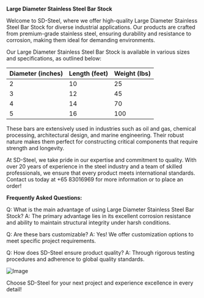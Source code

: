 **Large Diameter Stainless Steel Bar Stock**

Welcome to SD-Steel, where we offer high-quality Large Diameter Stainless Steel Bar Stock for diverse industrial applications. Our products are crafted from premium-grade stainless steel, ensuring durability and resistance to corrosion, making them ideal for demanding environments.

Our Large Diameter Stainless Steel Bar Stock is available in various sizes and specifications, as outlined below:

| Diameter (inches) | Length (feet) | Weight (lbs) |
|-------------------|---------------|--------------|
| 2                 | 10            | 25           |
| 3                 | 12            | 45           |
| 4                 | 14            | 70           |
| 5                 | 16            | 100          |

These bars are extensively used in industries such as oil and gas, chemical processing, architectural design, and marine engineering. Their robust nature makes them perfect for constructing critical components that require strength and longevity.

At SD-Steel, we take pride in our expertise and commitment to quality. With over 20 years of experience in the steel industry and a team of skilled professionals, we ensure that every product meets international standards. Contact us today at +65 83016969 for more information or to place an order!

**Frequently Asked Questions:**

Q: What is the main advantage of using Large Diameter Stainless Steel Bar Stock?
A: The primary advantage lies in its excellent corrosion resistance and ability to maintain structural integrity under harsh conditions.

Q: Are these bars customizable?
A: Yes! We offer customization options to meet specific project requirements.

Q: How does SD-Steel ensure product quality?
A: Through rigorous testing procedures and adherence to global quality standards.

![Image](https://github.com/user-attachments/assets/2567258e-e124-4816-932d-1809bd27ef0b)

Choose SD-Steel for your next project and experience excellence in every detail!